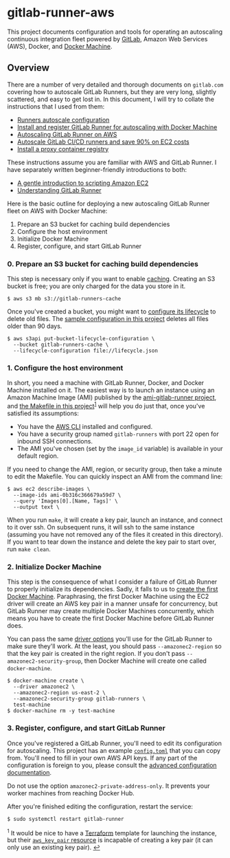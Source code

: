 # gitlab-runner-aws

This project documents configuration and tools for operating an autoscaling
continuous integration fleet powered by [GitLab][], Amazon Web Services (AWS),
Docker, and [Docker Machine][].

[GitLab]: https://gitlab.com/
[Docker Machine]: https://docs.docker.com/machine/overview/


## Overview

There are a number of very detailed and thorough documents on `gitlab.com`
covering how to autoscale GitLab Runners, but they are very long, slightly
scattered, and easy to get lost in. In this document, I will try to collate
the instructions that I used from them:

- [Runners autoscale configuration](https://docs.gitlab.com/runner/configuration/autoscale.html)
- [Install and register GitLab Runner for autoscaling with Docker Machine](https://docs.gitlab.com/runner/executors/docker_machine.html)
- [Autoscaling GitLab Runner on AWS](https://docs.gitlab.com/runner/configuration/runner_autoscale_aws)
- [Autoscale GitLab CI/CD runners and save 90% on EC2 costs](https://about.gitlab.com/2017/11/23/autoscale-ci-runners/)
- [Install a proxy container registry](https://docs.gitlab.com/runner/install/registry_and_cache_servers.html#install-a-proxy-container-registry)

These instructions assume you are familiar with AWS and GitLab Runner. I have
separately written beginner-friendly introductions to both:

- [A gentle introduction to scripting Amazon EC2](https://thejohnfreeman.com/blog/2019/01/18/a-gentle-introduction-to-scripting-amazon-ec2/)
- [Understanding GitLab Runner](https://thejohnfreeman.com/blog/2019/03/22/understanding-gitlab-runner/)

Here is the basic outline for deploying a new autoscaling GitLab Runner fleet
on AWS with Docker Machine:

1. Prepare an S3 bucket for caching build dependencies
1. Configure the host environment
1. Initialize Docker Machine
1. Register, configure, and start GitLab Runner


### 0. Prepare an S3 bucket for caching build dependencies

This step is necessary only if you want to enable
[caching](https://docs.gitlab.com/ee/ci/caching/). Creating an S3 bucket is
free; you are only charged for the data you store in it.

```shell
$ aws s3 mb s3://gitlab-runners-cache
```

Once you've created a bucket, you might want to [configure its
lifecycle](https://docs.aws.amazon.com/AmazonS3/latest/dev/object-lifecycle-mgmt.html)
to delete old files. The [sample configuration in this
project](./lifecycle.json) deletes all files older than 90 days.

```shell
$ aws s3api put-bucket-lifecycle-configuration \
  --bucket gitlab-runners-cache \
  --lifecycle-configuration file://lifecycle.json
```


### 1. Configure the host environment

In short, you need a machine with GitLab Runner, Docker, and Docker Machine
installed on it. The easiest way is to launch an instance using an Amazon
Machine Image (AMI) published by the [ami-gitlab-runner
project](https://github.com/thejohnfreeman/ami-gitlab-runner), and [the
Makefile in this project](./Makefile)<sup id="ref-signals"
name="ref-signals">[1](#fn-signals)</sup> will help you do just that, once
you've satisfied its assumptions:

- You have the [AWS CLI](https://aws.amazon.com/cli/) installed and
    configured.
- You have a security group named `gitlab-runners` with port 22 open for
    inbound SSH connections.
- The AMI you've chosen (set by the `image_id` variable) is available in your
    default region.

If you need to change the AMI, region, or security group, then take a minute
to edit the Makefile. You can quickly inspect an AMI from the command line:

```shell
$ aws ec2 describe-images \
  --image-ids ami-0b316c366679a59d7 \
  --query 'Images[0].[Name, Tags]' \
  --output text \
```

When you run `make`, it will create a key pair, launch an instance, and
connect to it over ssh. On subsequent runs, it will ssh to the same instance
(assuming you have not removed any of the files it created in this directory).
If you want to tear down the instance and delete the key pair to start over,
run `make clean`.


### 2. Initialize Docker Machine

This step is the consequence of what I consider a failure of GitLab Runner to
properly initialize its dependencies. Sadly, it falls to us to
[create the first Docker Machine](
https://docs.gitlab.com/runner/executors/docker_machine.html#configuring-gitlab-runner
). Paraphrasing, the first Docker Machine using the EC2 driver will create an
AWS key pair in a manner unsafe for concurrency, but GitLab Runner
may create multiple Docker Machines concurrently, which means you have to
create the first Docker Machine before GitLab Runner does.

You can pass the same [driver
options](https://docs.docker.com/machine/drivers/aws/) you'll use for the
GitLab Runner to make sure they'll work. At the least, you should pass
`--amazonec2-region` so that the key pair is created in the right region. If
you don't pass `--amazonec2-security-group`, then Docker Machine will create
one called `docker-machine`.

```
$ docker-machine create \
  --driver amazonec2 \
  --amazonec2-region us-east-2 \
  --amazonec2-security-group gitlab-runners \
  test-machine
$ docker-machine rm -y test-machine
```


### 3. Register, configure, and start GitLab Runner

Once you've registered a GitLab Runner, you'll need to edit its configuration
for autoscaling. This project has an example [`config.toml`](./config.toml)
that you can copy from. You'll need to fill in your own AWS API keys. If any
part of the configuration is foreign to you, please consult the [advanced
configuration documentation][advanced].

[advanced]: https://docs.gitlab.com/runner/configuration/advanced-configuration.html

Do not use the option `amazonec2-private-address-only`. It prevents your
worker machines from reaching Docker Hub.

After you're finished editing the configuration, restart the service:

```shell
$ sudo systemctl restart gitlab-runner
```





<sup id="fn-signals" name="fn-signals">1</sup> It would be nice to have
a [Terraform][] template for launching the instance, but their [`aws_key_pair`
resource](https://www.terraform.io/docs/providers/aws/r/key_pair.html) is
incapable of creating a key pair (it can only use an existing key pair).
[↩](#ref-signals)

[Terraform]: https://www.terraform.io/
